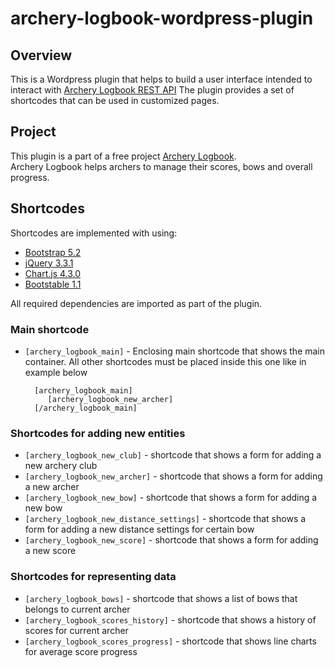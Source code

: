 archery-logbook-wordpress-plugin
=================================

## Overview

This is a Wordpress plugin that helps to build a user interface intended to interact with
[Archery Logbook REST API](https://github.com/eurohlam/archery-logbook)
The plugin provides a set of shortcodes that can be used in customized pages.

## Project

This plugin is a part of a free project [Archery Logbook](https://roundkick.nz/).  
Archery Logbook helps archers to manage their scores, bows and overall progress.

## Shortcodes

Shortcodes are implemented with using:

* [Bootstrap 5.2](https://getbootstrap.com/docs/5.2)
* [jQuery 3.3.1](https://api.jquery.com)
* [Chart.js 4.3.0](https://www.chartjs.org/docs/latest/)
* [Bootstable 1.1](https://github.com/t-edson/bootstable)

All required dependencies are imported as part of the plugin.

### Main shortcode

* `[archery_logbook_main]` - Enclosing main shortcode that shows the main container. All other shortcodes must be placed inside this one like in example below

        [archery_logbook_main]
           [archery_logbook_new_archer]
        [/archery_logbook_main]


### Shortcodes for adding new entities

* `[archery_logbook_new_club]` - shortcode that shows a form for adding a new archery club
* `[archery_logbook_new_archer]` - shortcode that shows a form for adding a new archer
* `[archery_logbook_new_bow]` - shortcode that shows a form for adding a new bow
* `[archery_logbook_new_distance_settings]` - shortcode that shows a form for adding a new distance settings for certain bow
* `[archery_logbook_new_score]` - shortcode that shows a form for adding a new score

### Shortcodes for representing data

* `[archery_logbook_bows]` - shortcode that shows a list of bows that belongs to current archer
* `[archery_logbook_scores_history]` - shortcode that shows a history of scores for current archer
* `[archery_logbook_scores_progress]` - shortcode that shows line charts for average score progress

